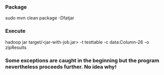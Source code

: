 ### Package
  sudo mvn clean package -Dfatjar
  
### Execute
  hadoop jar target/<jar-with-job.jar> -t testtable -c data:Column-26 -o zipResults

### Some exceptions are caught in the beginning but the program nevertheless proceeds further. No idea why!
